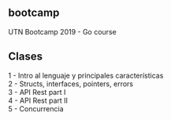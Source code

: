 ## bootcamp
UTN Bootcamp 2019 - Go course

## Clases
1 - Intro al lenguaje y principales características \
2 - Structs, interfaces, pointers, errors \
3 - API Rest part I \
4 - API Rest part II \
5 - Concurrencia 
